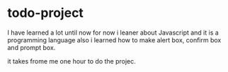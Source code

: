 # todo-project
I have learned a lot until now for now i leaner about Javascript and it is a programming language also i learned how to make alert box, confirm box and prompt box.

it takes frome me one hour to do the projec.